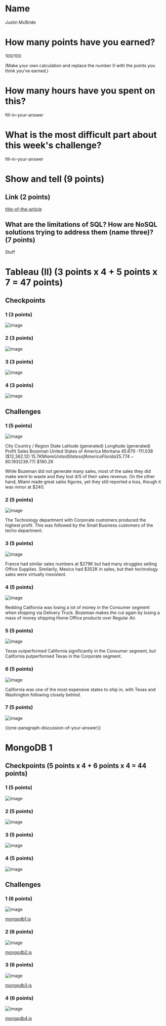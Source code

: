 # Name

Justin McBride

# How many points have you earned?

100/100

(Make your own calculation and replace the number 0 with the points you think you've earned.)

# How many hours have you spent on this?

fill-in-your-answer

# What is the most difficult part about this week's challenge?

fill-in-your-answer

# Show and tell (9 points)

## Link (2 points)

[title-of-the-article](http://link-to-an-article-comparing-nosql-and-sql)

## What are the limitations of SQL? How are NoSQL solutions trying to address them (name three)? (7 points)

Stuff

# Tableau (II) (3 points x 4 + 5 points x 7 = 47 points)

## Checkpoints

### 1 (3 points)

![image](images\tabCP1.png?raw=true)

### 2 (3 points)

![image](images\tabCP2.png?raw=true)

### 3 (3 points)

![image](images\tabCP3.png?raw=true)

### 4 (3 points)

![image](images\tabCP4.png?raw=true)

## Challenges

### 1 (5 points)

![image](images\tabCH1.png?raw=true)

City	Country / Region	State	Latitude (generated)	Longitude (generated)	Profit	Sales
Bozeman	United States of America	Montana	45.679	-111.038	($12,362.12)	$15.7K
Miami	United States of America	Florida	25.774	-80.193	($239.77)	$190.2K

While Bozeman did not generate many sales, most of the sales they did make went to waste and they lost 4/5 of their sales revenue.
On the other hand, Miami made great sales figures, yet they still reported a loss, though it was minor at $240.

### 2 (5 points)

![image](images\tabCH2.png?raw=true)

The Technology department with Corporate customers produced the highest profit. This was followed by the Small Business customers of the techo department. 

### 3 (5 points)

![image](images\tabCH3.png?raw=true)

France had similar sales numbers at $279K but had many struggles selling Office Supplies. Similarily, Mexico had $352K in sales, but their technology sales were virtually inexistent. 

### 4 (5 points)

![image](images\tabCH4.png?raw=true)

Redding California was losing a lot of money in the Consumer segment when shipping via Delivery Truck.
Bozeman makes the cut again by losing a mass of money shipping Home Office products over Regular Air.

### 5 (5 points)

![image](images\tabCH5.png?raw=true)

Texas outperformed California significantly in the Consumer segment, but California putperformed Texas in the Corporate segment.

### 6 (5 points)

![image](images\tabCH6.png?raw=true)

California was one of the most expensive states to ship in, with Texas and Washington following closely behind.

### 7 (5 points)

![image](images\tabCH7.png?raw=true)

{{one-paragraph-discussion-of-your-answer}}


# MongoDB 1

## Checkpoints (5 points x 4 + 6 points x 4 = 44  points)

### 1 (5 points)

![image](images/mongoCP1.png?raw=true)

### 2 (5 points)

![image](images/mongoCP2.png?raw=true)

### 3 (5 points)

![image](images/mongoCP3.png?raw=true)

### 4 (5 points)

![image](images/mongoCP4.png?raw=true)

## Challenges


### 1 (6 points)

![image](images/mongoCH1.png?raw=true)

[mongodb1.js](mongodb1.js)

### 2 (6 points)

![image](images/mongoCH2.png?raw=true)

[mongodb2.js](mongodb2.js)

### 3 (6 points)

![image](images/mongoCH3.png?raw=true)

[mongodb3.js](mongodb3.js)

### 4 (6 points)

![image](images/mongoCH4.png?raw=true)

[mongodb4.js](mongodb4.js)
